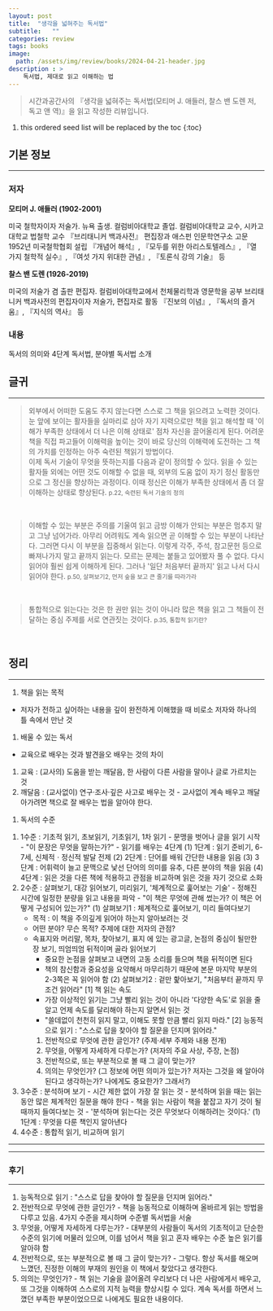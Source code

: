 ```yaml
---
layout: post
title:  "생각을 넓혀주는 독서법"
subtitle:   ""
categories: review
tags: books
image:
  path: /assets/img/review/books/2024-04-21-header.jpg
description : >
    독서법, 제대로 읽고 이해하는 법
---
```


> 시간과공간사의 『생각을 넓혀주는 독서법(모티머 J. 애들러, 찰스 밴 도렌 저, 독고 앤 역)』을 읽고 작성한 리뷰입니다.

<!--more-->

1. this ordered seed list will be replaced by the toc
{:toc}

## 기본 정보
---
### 저자
**모티머 J. 애들러 (1902-2001)**   

미국 철학자이자 저술가. 뉴욕 출생. 컬럼비아대학교 졸업.
컬럼비아대학교 교수, 시카고대학교 법철학 교수
『브리태니커 백과사전』 편집장과 애스펀 인문학연구소 고문
1952년 미국철학협회 설립
『개념어 해석』, 『모두를 위한 아리스토텔레스』, 『열 가지 철학적 실수』, 『여섯 가지 위대한 관념』, 『토론식 강의 기술』 등  

**찰스 밴 도렌 (1926-2019)**   
   
미국의 저술가 겸 출판 편집자. 
컬럼비아대학교에서 천체물리학과 영문학을 공부
브리태니커 백과사전의 편집자이자 저술가, 편집자로 활동
『진보의 이념』, 『독서의 즐거움』, 『지식의 역사』 등


### 내용
독서의 의미와 4단계 독서법, 분야별 독서법 소개

## 글귀
---

> 외부에서 어떠한 도움도 주지 않는다면 스스로 그 책을 읽으려고 노력한 것이다. 눈 앞에 보이는 활자들을 실마리로 삼아 자기 지력으로만 책을 읽고 해석할 때 '이해가 부족한 상태에서 더 나은 이해 상태로' 점차 자신을 끌어올리게 된다. 어려운 책을 직접 파고들어 이해력을 높이는 것이 바로 당신의 이해력에 도전하는 그 책의 가치를 인정하는 아주 숙련된 책읽기 방법이다.  <br />
>  이제 독서 기술이 무엇을 뜻하는지를 다음과 같이 정의할 수 있다. 읽을 수 있는 활자들 외에는 어떤 것도 이해할 수 없을 때, 외부의 도움 없이 자기 정신 활동만으로 그 정신을 향상하는 과정이다. 이때 정신은 이해가 부족한 상태에서 좀 더 잘 이해하는 상태로 향상된다.
> <small class="figcaption">p.22, 숙련된 독서 기술의 정의</small>

<br/>

> 이해할 수 있는 부분은 주의를 기울여 읽고 금방 이해가 안되는 부분은 멈추지 말고 그냥 넘어가라. 아무리 어려워도 계속 읽으면 곧 이해할 수 있는 부분이 나타난다. 그러면 다시 이 부분을 집중해서 읽는다. 이렇게 각주, 주석, 참고문헌 등으로 빠져나가지 말고 끝까지 읽는다. 모르는 문제는 붙들고 있어봤자 풀 수 없다. 다시 읽어야 훨씬 쉽게 이해하게 된다. 그러나 '일단 처음부터 끝까지' 읽고 나서 다시 읽어야 한다.
> <small class="figcaption">p.50, 살펴보기2, 먼저 숲을 보고 큰 줄기를 따라가라</small>

<br/>

> 통합적으로 읽는다는 것은 한 권만 읽는 것이 아니라 많은 책을 읽고 그 책들이 전달하는 중심 주제를 서로 연관짓는 것이다.
> <small class="figcaption">p.35, 통합적 읽기란?</small>

<br/>

## 정리
---

1. 책을 읽는 목적
  - 저자가 전하고 싶어하는 내용을 깊이 완전하게 이해했을 때 비로소 저자와 하나의 틀 속에서 만난 것

1. 배울 수 있는 독서
  - 교육으로 배우는 것과 발견을오 배우는 것의 차이
  1) 교육 : (교사의) 도움을 받는 깨달음, 한 사람이 다른 사람을 말이나 글로 가르치는 것
  2) 깨달음 : (교사없이) 연구·조사·깊은 사고로 배우는 것
    - 교사없이 계속 배우고 깨달아가려면 책으로 잘 배우는 법을 알아야 한다.

1. 독서의 수준
  1) 1수준 : 기초적 읽기, 초보읽기, 기초읽기, 1차 읽기
    - 문맹을 벗어나 글을 읽기 시작
    - "이 문장은 무엇을 말하는가?"
    - 읽기를 배우는 4단계
      (1) 1단계 : 읽기 준비기, 6-7세, 신체적ㆍ정신적 발달 전제
      (2) 2단계 : 단어를 배워 간단한 내용을 읽음
      (3) 3단계 : 어휘력이 늘고 문맥으로 낯선 단어의 의미를 유추, 다른 분야의 책을 읽음
      (4) 4단계 : 읽은 것을 다른 책에 적용하고 관점을 비교하며 읽은 것을 자기 것으로 소화
  2) 2수준 : 살펴보기, 대강 읽어보기, 미리읽기, '체계적으로 훑어보는 기술'
    - 정해진 시간에 일정한 분량을 읽고 내용을 파악
    - "이 책은 무엇에 관해 썼는가? 이 책은 어떻게 구성되어 있는가?"
      (1) 살펴보기1 : 체계적으로 훑어보기, 미리 들여다보기
        - 목적 : 이 책을 주의깊게 읽어야 하는지 알아보려는 것
        - 어떤 분야? 무슨 목적? 주제에 대한 저자의 관점?
        - 속표지와 머리말, 목차, 찾아보기, 표지 에 있는 광고글, 논점의 중심이 될만한 장 보기, 띄엄띄엄 뒤적이며 골라 읽어보기
          - 중요한 논점을 살펴보고 내면의 고동 소리를 들으며 책을 뒤적이면 된다
          - 책의 참신함과 중요성을 요약해서 마무리하기 때문에 본문 마지막 부분의 2-3쪽은 꼭 읽어야 함
      (2) 살펴보기2 : 겉만 핥아보기, "처음부터 끝까지 무조건 읽어라"
        [1] 책 읽는 속도
          - 가장 이상적인 읽기는 그냥 빨리 읽는 것이 아니라 '다양한 속도'로 읽을 줄 알고 언제 속도를 달리해야 하는지 알면서 읽는 것
          - "쓸데없이 천천히 읽지 말고, 이해도 못할 만큼 빨리 읽지 마라."
        [2] 능동적으로 읽기 : "스스로 답을 찾아야 할 질문을 던지며 읽어라."
          1. 전반적으로 무엇에 관한 글인가? (주제·세부 주제와 내용 전개)
          2. 무엇을, 어떻게 자세하게 다루는가? (저자의 주요 사상, 주장, 논점)
          3. 전반적으로, 또는 부분적으로 볼 때 그 글이 맞는가?
          4. 의의는 무엇인가? (그 정보에 어떤 의미가 있는가? 저자는 그것을 왜 알아야 된다고 생각하는가? 나에게도 중요한가? 그래서?)
  3) 3수준 : 분석하며 보기
    - 시간 제한 없이 가장 잘 읽는 것
    - 분석하며 읽을 때는 읽는 동안 많은 체계적인 질문을 해야 한다
    - 책을 읽는 사람이 책을 붙잡고 자기 것이 될 때까지 들여다보는 것
    - '분석하며 읽는다는 것은 무엇보다 이해하려는 것이다.'
    (1) 1단계 : 무엇을 다룬 책인지 알아낸다 
  4) 4수준 : 통합적 읽기, 비교하며 읽기

---

---
### 후기
---

1. 능독적으로 읽기 : "스스로 답을 찾아야 할 질문을 던지며 읽어라."
  1. 전반적으로 무엇에 관한 글인가? 
    - 책을 능동적으로 이해하며 올바르게 읽는 방법을 다루고 있음. 4가지 수준을 제시하며 수준별 독서법을 서술
  2. 무엇을, 어떻게 자세하게 다루는가? 
    - 대부분의 사람들이 독서의 기초적이고 단순한 수준의 읽기에 머물러 있으며, 이를 넘어서 책을 읽고 혼자 배우는 수준 높은 읽기를 알아햐 함
  3. 전반적으로, 또는 부분적으로 볼 때 그 글이 맞는가?
    - 그렇다. 항상 독서를 해오며 느꼈던, 진정한 이해의 부재의 원인을 이 책에서 찾았다고 생각한다.
  4. 의의는 무엇인가? 
    - 책 읽는 기술을 끌어올려 우리보다 더 나은 사람에게서 배우고, 또 그것을 이해하여 스스로의 지적 능력을 향상시킬 수 있다. 계속 독서를 하면서 느꼈던 부족한 부분이었으므로 나에게도 필요한 내용이다.
